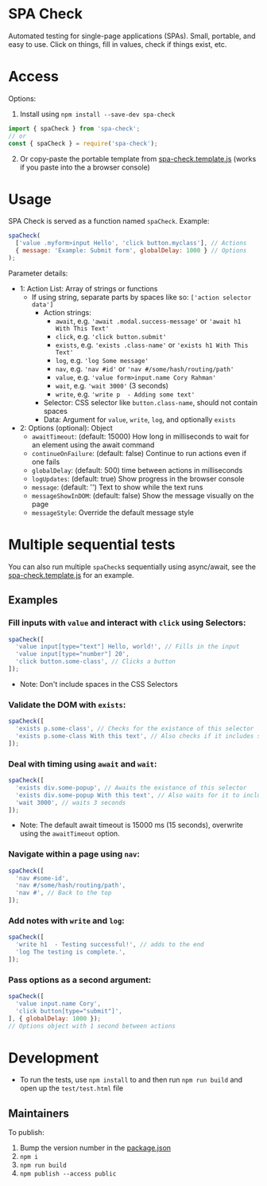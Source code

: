 # SPA Check

Automated testing for single-page applications (SPAs). Small, portable, and easy to use. Click on things, fill in values, check if things exist, etc.

# Access

Options:

1) Install using `npm install --save-dev spa-check`

```javascript
import { spaCheck } from 'spa-check';
// or
const { spaCheck } = require('spa-check');
```

2) Or copy-paste the portable template from [spa-check.template.js](./spa-check.template.js) (works if you paste into the a browser console)

# Usage

SPA Check is served as a function named `spaCheck`. Example:

```javascript
spaCheck(
  ['value .myform>input Hello', 'click button.myclass'], // Actions
  { message: 'Example: Submit form', globalDelay: 1000 } // Options
);
```

Parameter details:

* 1: Action List: Array of strings or functions
  * If using string, separate parts by spaces like so: `['action selector data']`
    * Action strings:
      * `await`, e.g. `'await .modal.success-message'` or `'await h1 With This Text'`
      * `click`, e.g. `'click button.submit'`
      * `exists`, e.g. `'exists .class-name'` or `'exists h1 With This Text'`
      * `log`, e.g. `'log Some message'`
      * `nav`, e.g. `'nav #id'` or `'nav #/some/hash/routing/path'`
      * `value`, e.g. `'value form>input.name Cory Rahman'`
      * `wait`, e.g. `'wait 3000'` (3 seconds)
      * `write`, e.g. `'write p  - Adding some text'`
    * Selector: CSS selector like `button.class-name`, should not contain spaces
    * Data: Argument for `value`, `write`, `log`, and optionally `exists`
* 2: Options (optional): Object
  * `awaitTimeout`: (default: 15000) How long in milliseconds to wait for an element using the await command
  * `continueOnFailure`: (default: false) Continue to run actions even if one fails
  * `globalDelay`: (default: 500) time between actions in milliseconds
  * `logUpdates`: (default: true) Show progress in the browser console
  * `message`: (default: '') Text to show while the text runs
  * `messageShowInDOM`: (default: false) Show the message visually on the page
  * `messageStyle`: Override the default message style

# Multiple sequential tests

You can also run multiple `spaCheck`s sequentially using async/await, see the [spa-check.template.js](./spa-check.template.js) for an example.

## Examples

### Fill inputs with `value` and interact with `click` using Selectors:

```javascript
spaCheck([
  'value input[type="text"] Hello, world!', // Fills in the input
  'value input[type="number"] 20',
  'click button.some-class', // Clicks a button
]);
```

* Note: Don't include spaces in the CSS Selectors

### Validate the DOM with `exists`:

```javascript
spaCheck([
  'exists p.some-class', // Checks for the existance of this selector
  'exists p.some-class With this text', // Also checks if it includes some text
]);
```

### Deal with timing using `await` and `wait`:

```javascript
spaCheck([
  'exists div.some-popup', // Awaits the existance of this selector
  'exists div.some-popup With this text', // Also waits for it to include some text
  'wait 3000', // waits 3 seconds
]);
```

* Note: The default await timeout is 15000 ms (15 seconds), overwrite using the `awaitTimeout` option.

### Navigate within a page using `nav`:

```javascript
spaCheck([
  'nav #some-id',
  'nav #/some/hash/routing/path',
  'nav #', // Back to the top
]);
```

### Add notes with `write` and `log`:

```javascript
spaCheck([
  'write h1  - Testing successful!', // adds to the end
  'log The testing is complete.',
]);
```

### Pass options as a second argument:

```javascript
spaCheck([
  'value input.name Cory',
  'click button[type="submit"]',
], { globalDelay: 1000 });
// Options object with 1 second between actions
```

# Development

* To run the tests, use `npm install` to and then run `npm run build` and open up the `test/test.html` file

## Maintainers

To publish:

1. Bump the version number in the [package.json](./package.json)
2. `npm i`
3. `npm run build`
4. `npm publish --access public`
